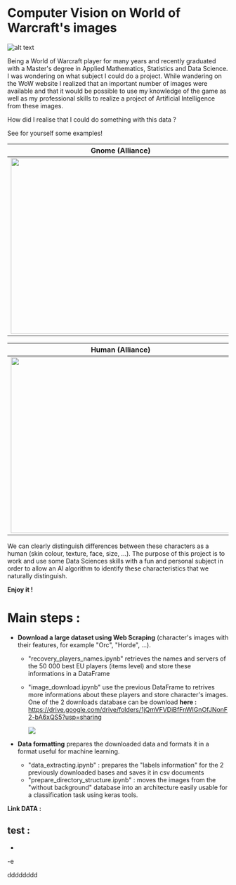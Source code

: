 # Computer Vision on World of Warcraft's images

![alt text](https://upload.wikimedia.org/wikipedia/fr/4/42/World_of_Warcraft_Shadowlands_Logo.png)

Being a World of Warcraft player for many years and recently graduated with a Master's degree in Applied Mathematics, Statistics and Data Science. I was wondering on what subject I could do a project. 
While wandering on the WoW website I realized that an important number of images were available and that it would be possible to use my knowledge of the game as well as my professional skills to realize a project of Artificial Intelligence from these images.

How did I realise that I could do something with this data ? 

See for yourself some examples!



Gnome (Alliance)             |  Tauren (Horde)
:-------------------------:|:-------------------------:
<img src="https://wow.zamimg.com/uploads/screenshots/normal/389945-gnome.jpg" width="500" height="400">  |  <img src="https://wow.zamimg.com/uploads/screenshots/normal/858396-tauren.jpg" width="500" height="400"> 

Human (Alliance)             |   Orc (Horde)
:-------------------------:|:-------------------------:
<img src="https://wow.zamimg.com/uploads/screenshots/normal/427531-humain.jpg" width="500" height="400"> | <img src="https://wow.zamimg.com/uploads/screenshots/normal/438665-orc.jpg" width="500" height="400">

We can clearly distinguish differences between these characters as a human (skin colour, texture, face, size, ...). The purpose of this project is to work and use some Data Sciences skills with a fun and personal subject in order to allow an AI algorithm to identify these characteristics that we naturally distinguish.

**Enjoy it !**

 # Main steps :
 - **Download a large dataset using Web Scraping** (character's images with their features, for example "Orc", "Horde", ...). 
    - "recovery_players_names.ipynb" retrieves the names and servers of the 50 000 best EU players (items level) and store these informations in a DataFrame
    - "image_download.ipynb" use the previous DataFrame to retrives more informations about these players and store character's images.
      One of the 2 downloads database can be download **here :** https://drive.google.com/drive/folders/1jQmVFVDiBfFnWIGnOfJNonF2-bA6xQS5?usp=sharing
      
      <img src="https://miro.medium.com/max/1200/0*tvUoZ_MhMZQ69t5e.png">
      
      
 - **Data formatting** prepares the downloaded data and formats it in a format useful for machine learning. 
    - "data_extracting.ipynb" : prepares the "labels information" for the 2 previously downloaded bases and saves it in csv documents
    - "prepare_directory_structure.ipynb" : moves the images from the "without background" database into an architecture easily usable for a classification task using keras       tools.






**Link DATA :** 

test :
 - 
 - 
 -e 
 
  dddddddd
 ##
